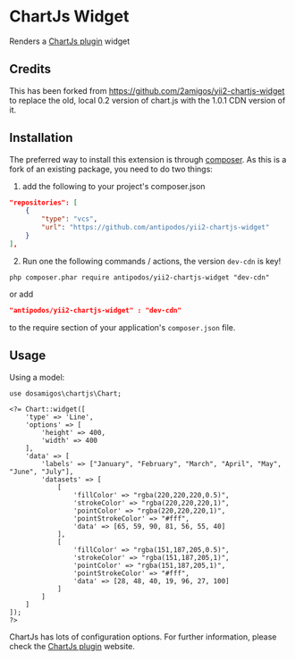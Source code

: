 ChartJs Widget
===================

Renders a [ChartJs plugin](http://www.chartjs.org/docs/) widget

Credits
-------

This has been forked from https://github.com/2amigos/yii2-chartjs-widget to replace the old, local 0.2 version of chart.js with the 1.0.1 CDN version of it.

Installation
------------
The preferred way to install this extension is through [composer](http://getcomposer.org/download/).
As this is a fork of an existing package, you need to do two things:

1) add the following to your project's composer.json

```json
"repositories": [
	{
		"type": "vcs",
		"url": "https://github.com/antipodos/yii2-chartjs-widget"
	}
],
```

2) Run one the following commands / actions, the version `dev-cdn` is key!

```
php composer.phar require antipodos/yii2-chartjs-widget "dev-cdn"
```
or add

```json
"antipodos/yii2-chartjs-widget" : "dev-cdn"
```

to the require section of your application's `composer.json` file.

Usage
-----
Using a model:

```
use dosamigos\chartjs\Chart;

<?= Chart::widget([
    'type' => 'Line',
    'options' => [
        'height' => 400,
        'width' => 400
    ],
    'data' => [
        'labels' => ["January", "February", "March", "April", "May", "June", "July"],
        'datasets' => [
            [
                'fillColor' => "rgba(220,220,220,0.5)",
                'strokeColor' => "rgba(220,220,220,1)",
                'pointColor' => "rgba(220,220,220,1)",
                'pointStrokeColor' => "#fff",
                'data' => [65, 59, 90, 81, 56, 55, 40]
            ],
            [
                'fillColor' => "rgba(151,187,205,0.5)",
                'strokeColor' => "rgba(151,187,205,1)",
                'pointColor' => "rgba(151,187,205,1)",
                'pointStrokeColor' => "#fff",
                'data' => [28, 48, 40, 19, 96, 27, 100]
            ]
        ]
    ]
]);
?>
```
ChartJs has lots of configuration options. For further information, please check the
[ChartJs plugin](http://www.chartjs.org/docs/) website.
